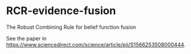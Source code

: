 # RCR-evidence-fusion
The Robust Combining Rule for belief function fusion

See the paper in https://www.sciencedirect.com/science/article/pii/S1566253508000444.
